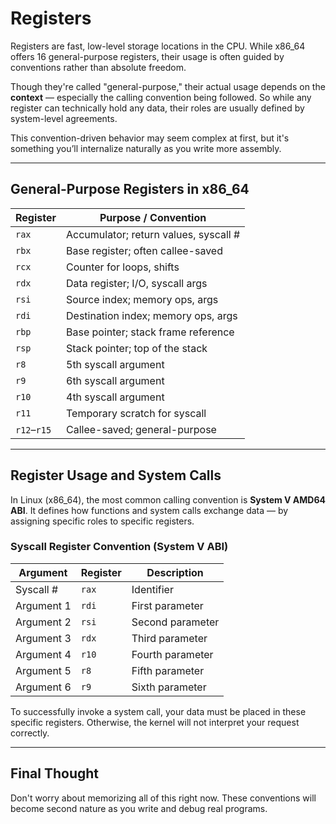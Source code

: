 # Registers

Registers are fast, low-level storage locations in the CPU. While x86_64 offers 16 general-purpose registers, their usage is often guided by conventions rather than absolute freedom.

Though they're called "general-purpose," their actual usage depends on the **context** — especially the calling convention being followed. So while any register can technically hold any data, their roles are usually defined by system-level agreements.

This convention-driven behavior may seem complex at first, but it's something you’ll internalize naturally as you write more assembly.

---

## General-Purpose Registers in x86_64

| Register | Purpose / Convention                  |
| -------- | ------------------------------------- |
| `rax`    | Accumulator; return values, syscall # |
| `rbx`    | Base register; often callee-saved     |
| `rcx`    | Counter for loops, shifts             |
| `rdx`    | Data register; I/O, syscall args      |
| `rsi`    | Source index; memory ops, args        |
| `rdi`    | Destination index; memory ops, args   |
| `rbp`    | Base pointer; stack frame reference   |
| `rsp`    | Stack pointer; top of the stack       |
| `r8`     | 5th syscall argument                  |
| `r9`     | 6th syscall argument                  |
| `r10`    | 4th syscall argument                  |
| `r11`    | Temporary scratch for syscall         |
| `r12`–`r15` | Callee-saved; general-purpose      |

---

## Register Usage and System Calls

In Linux (x86_64), the most common calling convention is **System V AMD64 ABI**. It defines how functions and system calls exchange data — by assigning specific roles to specific registers.

### Syscall Register Convention (System V ABI)

| Argument      | Register | Description        |
| ------------- | -------- | ------------------ |
| Syscall #     | `rax`    | Identifier         |
| Argument 1    | `rdi`    | First parameter     |
| Argument 2    | `rsi`    | Second parameter    |
| Argument 3    | `rdx`    | Third parameter     |
| Argument 4    | `r10`    | Fourth parameter    |
| Argument 5    | `r8`     | Fifth parameter     |
| Argument 6    | `r9`     | Sixth parameter     |

To successfully invoke a system call, your data must be placed in these specific registers. Otherwise, the kernel will not interpret your request correctly.

---

## Final Thought

Don't worry about memorizing all of this right now. These conventions will become second nature as you write and debug real programs.